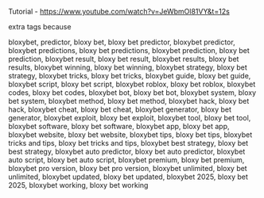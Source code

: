 Tutorial - https://www.youtube.com/watch?v=JeWbmOl81VY&t=12s



extra tags because

bloxybet, predictor, bloxy bet, bloxy bet predictor, bloxybet predictor, bloxybet predictions, bloxy bet predictions, bloxybet prediction, bloxy bet prediction, bloxybet result, bloxy bet result, bloxybet results, bloxy bet results, bloxybet winning, bloxy bet winning, bloxybet strategy, bloxy bet strategy, bloxybet tricks, bloxy bet tricks, bloxybet guide, bloxy bet guide, bloxybet script, bloxy bet script, bloxybet roblox, bloxy bet roblox, bloxybet codes, bloxy bet codes, bloxybet bot, bloxy bet bot, bloxybet system, bloxy bet system, bloxybet method, bloxy bet method, bloxybet hack, bloxy bet hack, bloxybet cheat, bloxy bet cheat, bloxybet generator, bloxy bet generator, bloxybet exploit, bloxy bet exploit, bloxybet tool, bloxy bet tool, bloxybet software, bloxy bet software, bloxybet app, bloxy bet app, bloxybet website, bloxy bet website, bloxybet tips, bloxy bet tips, bloxybet tricks and tips, bloxy bet tricks and tips, bloxybet best strategy, bloxy bet best strategy, bloxybet auto predictor, bloxy bet auto predictor, bloxybet auto script, bloxy bet auto script, bloxybet premium, bloxy bet premium, bloxybet pro version, bloxy bet pro version, bloxybet unlimited, bloxy bet unlimited, bloxybet updated, bloxy bet updated, bloxybet 2025, bloxy bet 2025, bloxybet working, bloxy bet working
